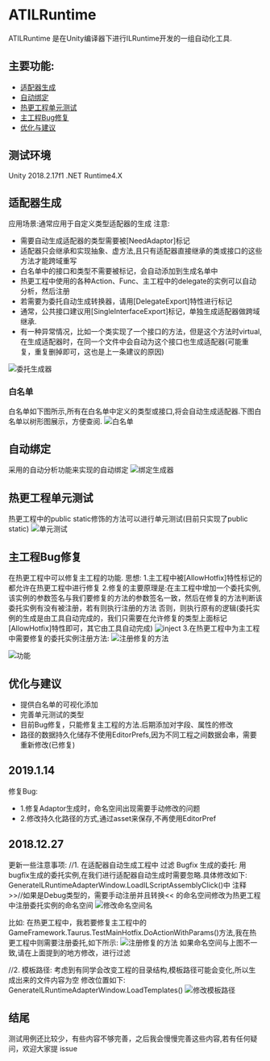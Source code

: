 # ATILRuntime

ATILRuntime 是在Unity编译器下进行ILRuntime开发的一组自动化工具.

## 主要功能:
- [适配器生成](#适配器生成)
- [自动绑定](#自动绑定)
- [热更工程单元测试](#热更工程单元测试)
- [主工程Bug修复](#主工程Bug修复)
- [优化与建议](#优化与建议)

## 测试环境
Unity 2018.2.17f1 .NET Runtime4.X

## 适配器生成
应用场景:通常应用于自定义类型适配器的生成
注意:
- 需要自动生成适配器的类型需要被[NeedAdaptor]标记
- 适配器只会继承和实现抽象、虚方法,且只有适配器直接继承的类或接口的这些方法才能跨域重写
- 白名单中的接口和类型不需要被标记，会自动添加到生成名单中
- 热更工程中使用的各种Action、Func、主工程中的delegate的实例可以自动分析，然后注册
- 若需要为委托自动生成转换器，请用[DelegateExport]特性进行标记
- 通常，公共接口建议用[SingleInterfaceExport]标记，单独生成适配器做跨域继承.
- 有一种异常情况，比如一个类实现了一个接口的方法，但是这个方法时virtual,在生成适配器时，在同一个文件中会自动为这个接口也生成适配器(可能重复，重复删掉即可，这也是上一条建议的原因)

![委托生成器](https://github.com/SixGodZhang/ATILRuntime/blob/master/Images/delegate.png)

### 白名单
白名单如下图所示,所有在白名单中定义的类型或接口,将会自动生成适配器.下图白名单以树形图展示，方便查阅.
![白名单](https://github.com/SixGodZhang/ATILRuntime/blob/master/Images/whitelist.png)


## 自动绑定
采用的自动分析功能来实现的自动绑定
![绑定生成器](https://github.com/SixGodZhang/ATILRuntime/blob/master/Images/binding.png)

## 热更工程单元测试
热更工程中的public static修饰的方法可以进行单元测试(目前只实现了public static)
![单元测试](https://github.com/SixGodZhang/ATILRuntime/blob/master/Images/unitTest.png)

## 主工程Bug修复
在热更工程中可以修复主工程的功能.
思想:
1.主工程中被[AllowHotfix]特性标记的都允许在热更工程中进行修复
2.修复的主要原理是:在主工程中增加一个委托实例,该实例的参数签名与我们要修复的方法的参数签名一致，然后在修复的方法判断该委托实例有没有被注册，若有则执行注册的方法
否则，则执行原有的逻辑(委托实例的生成是由工具自动完成的，我们只需要在允许修复的类型上面标记[AllowHotfix]特性即可，其它由工具自动完成)
![inject](https://github.com/SixGodZhang/ATILRuntime/blob/master/Images/inject.png)
3.在热更工程中为主工程中需要修复的委托实例注册方法:
![注册修复的方法](https://github.com/SixGodZhang/ATILRuntime/blob/master/Images/register.png)

![功能](https://github.com/SixGodZhang/ATILRuntime/blob/master/Images/function.png)

## 优化与建议
- 提供白名单的可视化添加
- 完善单元测试的类型
- 目前Bug修复，只能修复主工程的方法.后期添加对字段、属性的修改
- 路径的数据持久化储存不使用EditorPrefs,因为不同工程之间数据会串，需要重新修改(已修复)


## 2019.1.14
修复Bug: 
- 1.修复Adaptor生成时，命名空间出现需要手动修改的问题
- 2.修改持久化路径的方式,通过asset来保存,不再使用EditorPref


## 2018.12.27 
更新一些注意事项:
//1.
在适配器自动生成工程中 过滤 Bugfix 生成的委托:
用bugfix生成的委托实例,在我们进行适配器自动生成时需要忽略.具体修改如下:
GenerateILRuntimeAdapterWindow.LoadILScriptAssemblyClick()中 注释 >>//如果是Debug类型的，需要手动注册并且转换<< 的命名空间修改为热更工程中注册委托实例的命名空间
![修改命名空间名](https://github.com/SixGodZhang/ATILRuntime/blob/master/Images/modifynp.png)

比如:
在热更工程中，我若要修复主工程中的GameFramework.Taurus.TestMainHotfix.DoActionWithParams()方法,我在热更工程中则需要注册委托,如下所示:
![注册修复的方法](https://github.com/SixGodZhang/ATILRuntime/blob/master/Images/register.png)
如果命名空间与上图不一致,请在上面提到的地方修改，进行过滤

//2.
模板路径:
考虑到有同学会改变工程的目录结构,模板路径可能会变化,所以生成出来的文件内容为空
修改位置如下:
GenerateILRuntimeAdapterWindow.LoadTemplates()
![修改模板路径](https://github.com/SixGodZhang/ATILRuntime/blob/master/Images/templatePath.png)


## 结尾
测试用例还比较少，有些内容不够完善，之后我会慢慢完善这些内容,若有任何疑问，欢迎大家提 issue
